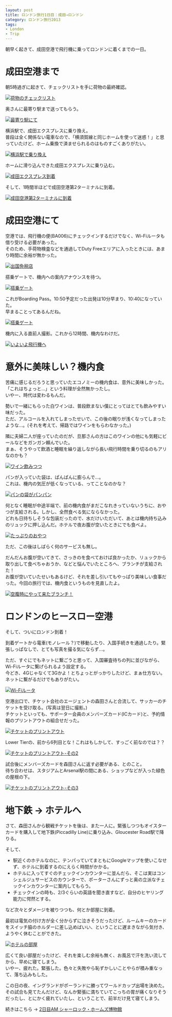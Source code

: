 ```yaml
---
layout: post
title: ロンドン旅行1日目：成田→ロンドン
category: ロンドン旅行2013
tags:
- London
- Trip
---
```


朝早く起きて、成田空港で飛行機に乗ってロンドンに着くまでの一日。

# 成田空港まで

朝5時過ぎに起きて、チェックリストを手に荷物の最終確認。

[![荷物のチェックリスト][1]][1]

  [1]: /images/London2013/IMG_3138.jpg

奥さんに最寄り駅まで送ってもらう。

[![最寄り駅にて][2]][2]

  [2]: /images/London2013/IMG_2031.JPG

横浜駅で、成田エクスプレスに乗り換え。<br>
普段は全く関係ない電車なので、「横須賀線と同じホームを使って迷惑！」と思っていたけど、ホーム乗換で済ませられるのはものすごくありがたい。

[![横浜駅で乗り換え][3]][3]

  [3]: /images/London2013/IMG_2032.jpg

ホームに滑り込んできた成田エクスプレスに乗り込む。

[![成田エクスプレス到着][4]][4]

  [4]: /images/London2013/IMG_2033.jpg

そして、1時間半ほどで成田空港第2ターミナルに到着。

[![成田空港第2ターミナルに到着][5]][5]

  [5]: /images/London2013/IMG_2035.jpg

# 成田空港にて

空港では、飛行機の便(BA006)にチェックインするだけでなく、Wi-Fiルータも借り受ける必要があった。<br>
そのため、手荷物検査などを通過してDuty Freeエリアに入ったときには、あまり時間に余裕が無かった。

[![出国免税店][6]][6]

  [6]: /images/London2013/IMG_2037.jpg

搭乗ゲートで、機内への案内アナウンスを待つ。

[![搭乗ゲート][7]][7]

  [7]: /images/London2013/IMG_2038.jpg

これがBoarding Pass。10:50予定だった出発は10分早まり、10:40になっていた。<br>
早まることってあるんだね。

[![搭乗ゲート][8]][8]

  [8]: /images/London2013/IMG_2040.JPG

機内に入る直前人撮影。これから12時間、機内なわけだ。

[![いよいよ飛行機へ][9]][9]

  [9]: /images/London2013/IMG_2041.jpg


# 意外に美味しい？機内食

苦痛に感じるだろうと思っていたエコノミーの機内食は、意外に美味しかった。「これはちょっと…」という料理が全然無かったし。<br>
いやー、時代は変わるもんだ。

勢いで一緒にもらった白ワインは、普段飲まない僕にとってはとても飲みやすい味だった。<br>
ただ、アルコールを入れてしまったせいで、この後の眠りが浅くなってしまったような…。(それを考えて、帰路ではワインをもらわなかった。)

隣に夫婦二人が座っていたのだが、旦那さんの方はこのワインの他にも気軽にビールなどをガンガン頼んでいた。<br>
まぁ、そうやって飲酒と睡眠を繰り返しながら長い飛行時間を乗り切るのもアリなのかも？

[![ワイン飲みつつ][10]][10]

  [10]: /images/London2013/IMG_2043.jpg

パンが入っていた袋は、ぱんぱんに膨らんで…。<br>
これは、機内の気圧が低くなっている、ってことなのかな？

[![パンの袋がパンパン][11]][11]

  [11]: /images/London2013/IMG_2044.jpg

何となく睡眠が中途半端で、前の機内食がまだこなれきっていないうちに、おやつが支給される。しかし、全然食べる気にならなかった。<br>
どれも日持ちしそうな包装だったので、水だけいただいて、あとは機内持ち込みのリュックに押し込んだ。ホテルで夜お腹が空いたときにでも食べよ。

[![たっぷりのおやつ][12]][12]

  [12]: /images/London2013/IMG_2045.jpg

ただ、この後はしばらく何のサービスも無し。

だんだんお腹が空いてきて、さっきのを食べておけば良かったか、リュックから取り出して食べちゃおうか、などと悩んでいたところへ、ブランチが支給された！<br>
お腹が空いていたせいもあるけど、それを差し引いてもやっぱり美味しい食事だった。今回の旅行では、機内食というものを見直したよ。

[![空腹時にやって来たブランチ！][13]][13]

  [13]: /images/London2013/IMG_2051.jpg

# ロンドンのヒースロー空港

そして、ついにロンドン到着！

到着ゲートから電車(モノレール？)で移動したり、入国手続きを通過したり。緊張しっぱなしで、とても写真を撮る気にならず…。

ただ、すぐにでもネットに繋ごうと思って、入国審査待ちの列に並びながら、Wi-Fiルータに繋げられるよう設定する。<br>
今どき、4Gじゃなくて3Gかよ！とちょっとがっかりしたけど、まぁ仕方ない。ネットに繋がるだけでもありがたい。

[![Wi-Fiルータ][14]][14]

  [14]: /images/London2013/IMG_2052.JPG

空港出口で、チケット会社のエージェントの森田さんと合流して、サッカーのチケットを受け取る。(写真は翌日に撮影。)<br>
チケットといっても、サポーター会員のメンバーズカード(ICカード)と、予約情報のプリントアウトの組合せだった。

[![チケットのプリントアウト][15]][15]

  [15]: /images/London2013/IMG_2063.jpg

Lower Tierの、前から6列目とな！これはもしかして、すっごく前なのでは？？

[![チケットのプリントアウト-その2][16]][16]

  [16]: /images/London2013/IMG_2067.jpg

試合後にメンバーズカードを森田さんに返す必要がある、とのこと。<br>
待ち合わせは、スタジアムとArsenal駅の間にある、ショップなどが入った緑色の屋根の下。

[![チケットのプリントアウト-その3][17]][17]

  [17]: /images/London2013/IMG_2071.JPG


# 地下鉄 → ホテルへ

さて、森田さんから観戦チケットを後は、また一人に。緊張しつつもオイスターカードを購入して地下鉄(Piccadilly Line)に乗り込み、Gloucester Road駅で降りる。<br>

そして、

- 駅近くのホテルなのに、テンパっていてまともにGoogleマップを使いこなせず、ホテルに到着するのにえらく時間がかかる。
- ホテルに入ってすぐのチェックインカウンターに並んだら、そこは実はコンシェルジュサービスのカウンターで、ポーターさんにずっと奥の立派なチェックインカウンターに案内してもらう。
- チェックインの時も、2/3ぐらいの英語を聞き直すなど、自分のヒヤリング能力に愕然とする。

など次々とダメージを被りつつも、何とか部屋に到着。

最初は電気の付け方が全く分からずに泣きそうだったけど、ルームキーのカードをスイッチ脇のホルダーに差し込めばいい、ということに遅まきながら気付き、ようやく休むことができた。

[![ホテルの部屋][18]][18]

  [18]: /images/London2013/IMG_2054.JPG

広くて良い部屋だったけど、それを楽しむ余裕も無く、お風呂で汗を洗い流してから、早めに寝てしまう。<br>
いやー、疲れた。緊張した。色々と失敗やら恥ずかしいことやらが積み重なって、落ち込みもした。

この日の夜、イングランドがポーランドに勝ってワールドカップ出場を決めた。<br>
その試合も見てたんだけど、なんか緊張に満ちていてこっちの胃が痛くなりそうだったし、とにかく疲れていたし、ということで、前半だけ見て寝てしまう。

続きはこちら → [2日目AM シャーロック・ホームズ博物館](/2013/10/16/Sherlock_Holmes_Museum/)